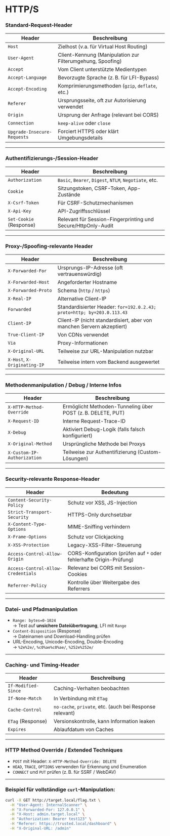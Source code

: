 # HTTP/S

### Standard-Request-Header

| Header                      | Beschreibung                                               |
| --------------------------- | ---------------------------------------------------------- |
| `Host`                      | Zielhost (v.a. für Virtual Host Routing)                   |
| `User-Agent`                | Client-Kennung (Manipulation zur Filterumgehung, Spoofing) |
| `Accept`                    | Vom Client unterstützte Medientypen                        |
| `Accept-Language`           | Bevorzugte Sprache (z. B. für LFI-Bypass)                  |
| `Accept-Encoding`           | Komprimierungsmethoden (`gzip`, `deflate`, etc.)           |
| `Referer`                   | Ursprungsseite, oft zur Autorisierung verwendet            |
| `Origin`                    | Ursprung der Anfrage (relevant bei CORS)                   |
| `Connection`                | `keep-alive` oder `close`                                  |
| `Upgrade-Insecure-Requests` | Forciert HTTPS oder klärt Umgebungsdetails                 |

***

### Authentifizierungs-/Session-Header

| Header                  | Beschreibung                                                  |
| ----------------------- | ------------------------------------------------------------- |
| `Authorization`         | `Basic`, `Bearer`, `Digest`, `NTLM`, `Negotiate`, etc.        |
| `Cookie`                | Sitzungstoken, CSRF-Token, App-Zustände                       |
| `X-Csrf-Token`          | Für CSRF-Schutzmechanismen                                    |
| `X-Api-Key`             | API-Zugriffsschlüssel                                         |
| `Set-Cookie` (Response) | Relevant für Session-Fingerprinting und Secure/HttpOnly-Audit |

***

### Proxy-/Spoofing-relevante Header

| Header                       | Beschreibung                                                           |
| ---------------------------- | ---------------------------------------------------------------------- |
| `X-Forwarded-For`            | Ursprungs-IP-Adresse (oft vertrauenswürdig)                            |
| `X-Forwarded-Host`           | Angeforderter Hostname                                                 |
| `X-Forwarded-Proto`          | Schema (`http` / `https`)                                              |
| `X-Real-IP`                  | Alternative Client-IP                                                  |
| `Forwarded`                  | Standardisierter Header: `for=192.0.2.43; proto=http; by=203.0.113.43` |
| `Client-IP`                  | Client-IP (nicht standardisiert, aber von manchen Servern akzeptiert)  |
| `True-Client-IP`             | Von CDNs verwendet                                                     |
| `Via`                        | Proxy-Informationen                                                    |
| `X-Original-URL`             | Teilweise zur URL-Manipulation nutzbar                                 |
| `X-Host`, `X-Originating-IP` | Teilweise intern vom Backend ausgewertet                               |

***

### Methodenmanipulation / Debug / Interne Infos

| Header                      | Beschreibung                                                |
| --------------------------- | ----------------------------------------------------------- |
| `X-HTTP-Method-Override`    | Ermöglicht Methoden-Tunneling über POST (z. B. DELETE, PUT) |
| `X-Request-ID`              | Interne Request-Trace-ID                                    |
| `X-Debug`                   | Aktiviert Debug-Logik (falls falsch konfiguriert)           |
| `X-Original-Method`         | Ursprüngliche Methode bei Proxys                            |
| `X-Custom-IP-Authorization` | Teilweise zur Authentifizierung (Custom-Lösungen)           |

***

### Security-relevante Response-Header

| Header                             | Bedeutung                                                           |
| ---------------------------------- | ------------------------------------------------------------------- |
| `Content-Security-Policy`          | Schutz vor XSS, JS-Injection                                        |
| `Strict-Transport-Security`        | HTTPS-Only durchsetzbar                                             |
| `X-Content-Type-Options`           | MIME-Sniffing verhindern                                            |
| `X-Frame-Options`                  | Schutz vor Clickjacking                                             |
| `X-XSS-Protection`                 | Legacy-XSS-Filter-Steuerung                                         |
| `Access-Control-Allow-Origin`      | CORS-Konfiguration (prüfen auf `*` oder fehlerhafte Origin-Prüfung) |
| `Access-Control-Allow-Credentials` | Relevanz bei CORS mit Session-Cookies                               |
| `Referrer-Policy`                  | Kontrolle über Weitergabe des Referrers                             |

***

### Datei- und Pfadmanipulation

* `Range: bytes=0-1024`\
  → Test auf **unsichere Dateiübertragung**, LFI mit `Range`
* `Content-Disposition` (Response)\
  → Dateinamen und Download-Handling prüfen
* URL-Encoding, Unicode-Encoding, Double-Encoding\
  → `%2e%2e/`, `%c0%ae%c0%ae/`, `%252e%252e/`

***

### Caching- und Timing-Header

| Header              | Beschreibung                                             |
| ------------------- | -------------------------------------------------------- |
| `If-Modified-Since` | Caching-Verhalten beobachten                             |
| `If-None-Match`     | In Verbindung mit `ETag`                                 |
| `Cache-Control`     | `no-cache`, `private`, etc. (auch bei Response relevant) |
| `ETag` (Response)   | Versionskontrolle, kann Information leaken               |
| `Expires`           | Ablaufdatum von Caches                                   |

***

### HTTP Method Override / Extended Techniques

* `POST` mit Header: `X-HTTP-Method-Override: DELETE`
* `HEAD`, `TRACE`, `OPTIONS` verwenden für Erkennung und Enumeration
* `CONNECT` und `PUT` prüfen (z. B. für SSRF / WebDAV)

***

### Beispiel für vollständige `curl`-Manipulation:

```bash
curl -X GET http://target.local/flag.txt \
  -H "User-Agent: InternalScanner" \
  -H "X-Forwarded-For: 127.0.0.1" \
  -H "X-Host: admin.target.local" \
  -H "Authorization: Bearer test123" \
  -H "Referer: https://trusted.local/dashboard" \
  -H "X-Original-URL: /admin"
```

